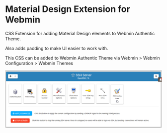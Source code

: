 # Material Design Extension for Webmin

CSS Extension for adding Material Design elements to Webmin Authentic Theme.

Also adds padding to make UI easier to work with.

This CSS can be added to Webmin Authentic Theme via Webmin > Webmin Configuration > Webmin Themes


![Material Design Extension](webmin-material-screen.png)




